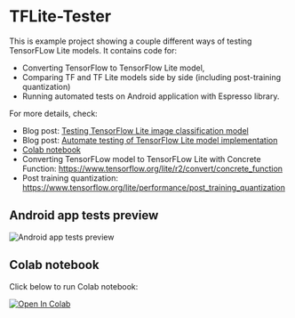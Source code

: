 # TFLite-Tester

This is example project showing a couple different ways of testing TensorFLow Lite models. It contains code for:

- Converting TensorFlow to TensorFlow Lite model,
- Comparing TF and TF Lite models side by side (including post-training quantization)
- Running automated tests on Android application with Espresso library.

For more details, check:

- Blog post: [Testing TensorFlow Lite image classification model](https://thinkmobile.dev/testing-tensorflow-lite-image-classification-model/)
- Blog post: [Automate testing of TensorFlow Lite model implementation](https://thinkmobile.dev/automate-testing-of-tensorflow-lite-model-implementation/)
- [Colab notebook](https://colab.research.google.com/github/frogermcs/TFLite-Tester/blob/master/notebooks/Testing_TFLite_model.ipynb)
- Converting TensorFLow model to TensorFLow Lite with Concrete Function: https://www.tensorflow.org/lite/r2/convert/concrete_function
- Post training quantization: https://www.tensorflow.org/lite/performance/post_training_quantization

## Android app tests preview

![Android app tests preview](https://github.com/frogermcs/TFLite-Tester/blob/master/art/auto-tests.gif)

## Colab notebook

Click below to run Colab notebook:

[![Open In Colab](https://colab.research.google.com/assets/colab-badge.svg)](https://colab.research.google.com/github/frogermcs/TFLite-Tester/blob/master/notebooks/Testing_TFLite_model.ipynb)
